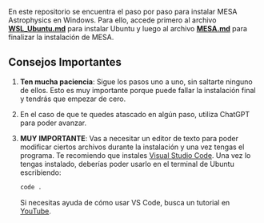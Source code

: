 En este repositorio se encuentra el paso por paso para instalar MESA Astrophysics en Windows. Para ello, accede primero al archivo **[WSL_Ubuntu.md](WSL_Ubuntu.md)** para instalar Ubuntu y luego al archivo **[MESA.md](MESA.md)** para finalizar la instalación de MESA.

## Consejos Importantes

1. **Ten mucha paciencia**: Sigue los pasos uno a uno, sin saltarte ninguno de ellos. Esto es muy importante porque puede fallar la instalación final y tendrás que empezar de cero.
2. En el caso de que te quedes atascado en algún paso, utiliza ChatGPT para poder avanzar.
3. **MUY IMPORTANTE**: Vas a necesitar un editor de texto para poder modificar ciertos archivos durante la instalación y una vez tengas el programa. Te recomiendo que instales [Visual Studio Code](https://code.visualstudio.com/download). Una vez lo tengas instalado, deberías poder usarlo en el terminal de Ubuntu escribiendo:

    ```bash
    code .
    ```

    Si necesitas ayuda de cómo usar VS Code, busca un tutorial en [YouTube](https://www.youtube.com/watch?v=CxF3ykWP1H4).
